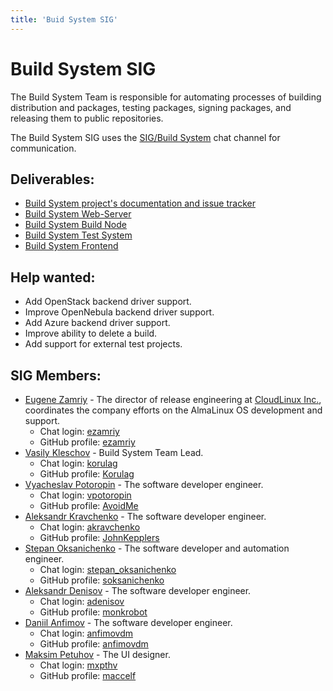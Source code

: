 ```yaml
---
title: 'Buid System SIG'
---
```


# Build System SIG

The Build System Team is responsible for automating processes of building distribution and packages, testing packages, signing packages, and releasing them to public repositories.

The Build System SIG uses the [SIG/Build System](https://chat.almalinux.org/almalinux/channels/build-system) chat channel for communication.

## Deliverables:
* [Build System project's documentation and issue tracker](https://github.com/AlmaLinux/build-system)
* [Build System Web-Server](https://github.com/AlmaLinux/albs-web-server)
* [Build System Build Node](https://github.com/AlmaLinux/albs-node)
* [Build System Test System](https://github.com/AlmaLinux/alts)
* [Build System Frontend](https://github.com/AlmaLinux/albs-frontend)

## Help wanted:

* Add OpenStack backend driver support.
* Improve OpenNebula backend driver support.
* Add Azure backend driver support.
* Improve ability to delete a build. 
* Add support for external test projects.

## SIG Members:
* [Eugene Zamriy](mailto:ezamriy@almalinux.org) - The director of release
  engineering at [CloudLinux Inc.](https://cloudlinux.com/), coordinates the
  company efforts on the AlmaLinux OS development and support.
  * Chat login: [ezamriy](https://chat.almalinux.org/almalinux/messages/@ezamriy)
  * GitHub profile: [ezamriy](https://github.com/ezamriy)
* [Vasily Kleschov](mailto:vkleschov@cloudlinux.com) - Build System Team Lead.
  * Chat login: [korulag](https://chat.almalinux.org/almalinux/messages/@korulag)
  * GitHub profile: [Korulag](https://github.com/Korulag)
* [Vyacheslav Potoropin](mailto:vpotoropin@cloudlinux.com) - The software developer engineer.
  * Chat login: [vpotoropin](https://chat.almalinux.org/almalinux/messages/@vpotoropin)
  * GitHub profile: [AvoidMe](https://github.com/AvoidMe)
* [Aleksandr Kravchenko](mailto:akravchenko@cloudlinux.com) - The software developer engineer.
  * Chat login: [akravchenko](https://chat.almalinux.org/almalinux/messages/@akravchenko)
  * GitHub profile: [JohnKepplers](https://github.com/JohnKepplers)
* [Stepan Oksanichenko](mailto:soksanichenko@cloudlinux.com) - The software developer and automation engineer.
  * Chat login: [stepan_oksanichenko](https://chat.almalinux.org/almalinux/messages/@stepan_oksanichenko)
  * GitHub profile: [soksanichenko](https://github.com/soksanichenko)
* [Aleksandr Denisov](mailto:adenisov@cloudlinux.com) - The software developer engineer.
  * Chat login: [adenisov](https://chat.almalinux.org/almalinux/messages/@adenisov)
  * GitHub profile: [monkrobot](https://github.com/monkrobot)
* [Daniil Anfimov](mailto:danfimov@cloudlinux.com) - The software developer engineer.
  * Chat login: [anfimovdm](https://chat.almalinux.org/almalinux/messages/@anfimovdm)
  * GitHub profile: [anfimovdm](https://github.com/anfimovdm)
* [Maksim Petuhov](mailto:mpetuhov@cloudlinux.com) - The UI designer.
    * Chat login: [mxpthv](https://chat.almalinux.org/almalinux/messages/@mxpthv)
    * GitHub profile: [maccelf](https://github.com/maccelf)

